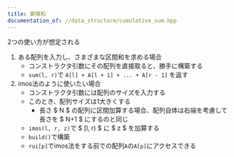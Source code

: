 ```yaml
---
title: 累積和
documentation_of: //data_structure/cumulative_sum.hpp
---
```



2つの使い方が想定される
1. ある配列を入力し、さまざまな区間和を求める場合
    - コンストラクタ引数にその配列を直接取ると、勝手に構築する
    - `sum(l, r)`で `A[l] + A[l + 1] + ... + A[r - 1]` を返す
1. imos法のように使いたい場合
    - コンストラクタ引数には配列のサイズを入力する
    - このとき、配列サイズは1大きくする
        - 長さ $ N $ の配列に区間加算する場合、配列自体は右端を考慮して長さを $ N+1 $ にするのと同じ
    - `imos(l, r, z)`で $ [l, r) $ に $ z $ を加算する
    - `build()`で構築
    - `rui[p]`でimos法をする前での配列`A`の`A[p]`にアクセスできる
